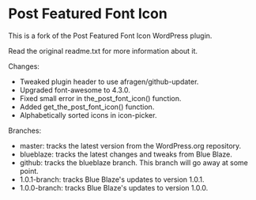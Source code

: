 Post Featured Font Icon
=======================

This is a fork of the Post Featured Font Icon WordPress plugin.

Read the original readme.txt for more information about it.

Changes:
* Tweaked plugin header to use afragen/github-updater.
* Upgraded font-awesome to 4.3.0.
* Fixed small error in the_post_font_icon() function.
* Added get_the_post_font_icon() function.
* Alphabetically sorted icons in icon-picker.

Branches:
* master:       tracks the latest version from the WordPress.org repository.
* blueblaze:    tracks the latest changes and tweaks from Blue Blaze.
* github:       tracks the blueblaze branch.  This branch will go away at some point.
* 1.0.1-branch: tracks Blue Blaze's updates to version 1.0.1.
* 1.0.0-branch: tracks Blue Blaze's updates to version 1.0.0.